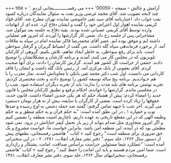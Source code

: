 +++
title = 'آرامش و چالش - صفحه - 00050'
+++
می رفســـــــــــنجانی کردم . چند لایحه تصویب شد. آقای محمد غرضی وزیر نفت به سئوال نمایندگان درباره کمبود نفت جواب داد. اعتبارنامه آقای سید تقی خاموشی نماینده تهران مطرح شد. آقای فؤاد کریمی نماینده اهواز اول اعتراض خود را گفت و ایشان دفاع کرد. عده ای از اتهامات وارده توسط آقای کریمی عصبانی شده بودند. بقیه دفاع به جلسه بعد موکول شد. مشاجراتی پس از جلسه رخ داد. ضمن کار گزارشها را آوردند که امروز هم عملیاتی داشته ایم و موفق بوده ایم. عصر آقای محمدرضا فاکر نماینده امام در سپاه به ملاقات آمد. از برخورد فرماندهی سپاه گله داشت. می گفت از انضباط گریزان و گرفتار سوءظن است. باید برای رفع سوءظن، به خاطر ایجاد تفاهم، تلاش بکنيم. گروهی از کارکنان تلویزیون که در مجلس کار می کنند، آمدند و برنامه کارشان و مشکلاتشان را توضیح دادند. جمعی از حراست کل کشور هم آمدند. گزارش کارشان را دادند، برای آنها صحبت کردم. آقای یعقوبی از بانک مرکزی آمد. از رئیس بانک گله داشت و ایشان را فاقد کاردانی می دانست. اول شب دکتر محمد تقی بانکی با معاوناتش آمدند. نماز مغرب را با هم خـوانـدیم. برنامه پنج ساله توسعه کشور را توضیح دادند و بحث مختصری کردیم. تجربه نوشتن برنامه های بلند مدت را ندارند؛ باید از تجربه دیگران استفاده شود. شب را در مجلسی ماندم. گزارشها را خواندم. احکام ترفیع و تطبیق کارکنان مجلس با قانون جدید را امضاء کردم؛ بیش از هشتاد حکم که هر یکی چندین امضاء داشت. قانون جدید، حقوقها را زیاد کرده است. بعضی از کارگران با سابقه، بیش از نه هزار تومان دستمزد می گیرند. آخر شب با جبهه تماس گرفتم؛ گفتند ضد حمله دشمن به اوج رسیده و صدها توپ و خمپاره ۱ ـ در این نطق آمده است: "به حکم قرآن و به حکم منطق و به حکم وظیفه الهی که در این مقطع تاریخی به عهده داریم، ناچاریم امنیت منطقه را تضمین کنیم و اگر امروز متجاوزی مثل صدام بتواند از زیر بار تحمل کیفر جنایاتش در برود، نمی شود مطمئن بود که در آینده، این منطقه امن باشد. بنابراین خواست ما، خواست مشروع و یک حق ضروری برای منطقه است." رجوع کنید + کتاب " هاشمی رفسنجانی، نطقهای پیش از دستور سال ۱۳۶۲، جلد سوم،" دفتر نشر معارف انقلاب، ۱۳۸۱. ۲ - در این سخنرانی آمده است: "عملکرد شما مسئولین حراست براساس صداقت، امانت، پشتکار و رازداری است. شما امین مردم هستید و باید این امانت را حفظ کنید." رجوع کنید > کتاب "هاشمی رفسنجانی، سخنرانیهای سال ۱۳۶۲، جلد سوم، دفتر نشر معارف انقلاب، ۱۳۸۱.